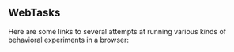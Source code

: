 ## WebTasks

Here are some links to several attempts at running various kinds of behavioral experiments in a browser:


